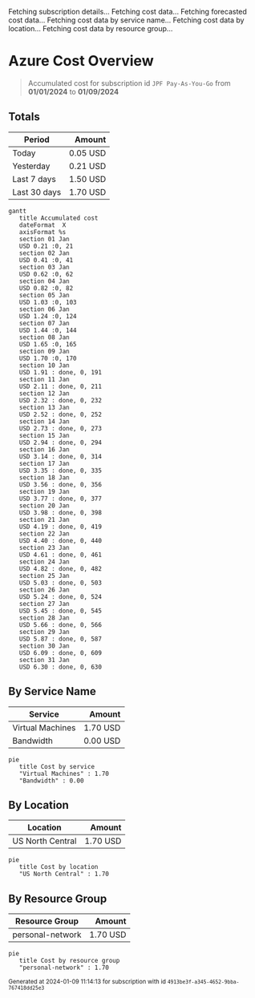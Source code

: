 Fetching subscription details...
Fetching cost data...
Fetching forecasted cost data...
Fetching cost data by service name...
Fetching cost data by location...
Fetching cost data by resource group...
# Azure Cost Overview

> Accumulated cost for subscription id `JPF Pay-As-You-Go` from **01/01/2024** to **01/09/2024**

## Totals

|Period|Amount|
|---|---:|
|Today|0.05 USD|
|Yesterday|0.21 USD|
|Last 7 days|1.50 USD|
|Last 30 days|1.70 USD|

```mermaid
gantt
   title Accumulated cost
   dateFormat  X
   axisFormat %s
   section 01 Jan
   USD 0.21 :0, 21
   section 02 Jan
   USD 0.41 :0, 41
   section 03 Jan
   USD 0.62 :0, 62
   section 04 Jan
   USD 0.82 :0, 82
   section 05 Jan
   USD 1.03 :0, 103
   section 06 Jan
   USD 1.24 :0, 124
   section 07 Jan
   USD 1.44 :0, 144
   section 08 Jan
   USD 1.65 :0, 165
   section 09 Jan
   USD 1.70 :0, 170
   section 10 Jan
   USD 1.91 : done, 0, 191
   section 11 Jan
   USD 2.11 : done, 0, 211
   section 12 Jan
   USD 2.32 : done, 0, 232
   section 13 Jan
   USD 2.52 : done, 0, 252
   section 14 Jan
   USD 2.73 : done, 0, 273
   section 15 Jan
   USD 2.94 : done, 0, 294
   section 16 Jan
   USD 3.14 : done, 0, 314
   section 17 Jan
   USD 3.35 : done, 0, 335
   section 18 Jan
   USD 3.56 : done, 0, 356
   section 19 Jan
   USD 3.77 : done, 0, 377
   section 20 Jan
   USD 3.98 : done, 0, 398
   section 21 Jan
   USD 4.19 : done, 0, 419
   section 22 Jan
   USD 4.40 : done, 0, 440
   section 23 Jan
   USD 4.61 : done, 0, 461
   section 24 Jan
   USD 4.82 : done, 0, 482
   section 25 Jan
   USD 5.03 : done, 0, 503
   section 26 Jan
   USD 5.24 : done, 0, 524
   section 27 Jan
   USD 5.45 : done, 0, 545
   section 28 Jan
   USD 5.66 : done, 0, 566
   section 29 Jan
   USD 5.87 : done, 0, 587
   section 30 Jan
   USD 6.09 : done, 0, 609
   section 31 Jan
   USD 6.30 : done, 0, 630
```

## By Service Name

|Service|Amount|
|---|---:|
|Virtual Machines|1.70 USD|
|Bandwidth|0.00 USD|

```mermaid
pie
   title Cost by service
   "Virtual Machines" : 1.70
   "Bandwidth" : 0.00
```

## By Location

|Location|Amount|
|---|---:|
|US North Central|1.70 USD|

```mermaid
pie
   title Cost by location
   "US North Central" : 1.70
```

## By Resource Group

|Resource Group|Amount|
|---|---:|
|personal-network|1.70 USD|

```mermaid
pie
   title Cost by resource group
   "personal-network" : 1.70
```

<sup>Generated at 2024-01-09 11:14:13 for subscription with id `4913be3f-a345-4652-9bba-767418dd25e3`</sup>
